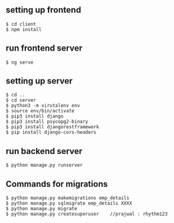 ## setting up frontend
    $ cd client  
    $ npm install  
  

## run frontend server
    $ ng serve  


## setting up server
    $ cd ..  
    $ cd server  
    $ python3 -m virutalenv env  
    $ source env/bin/activate  
    $ pip3 install django  
    $ pip3 install psycopg2-binary  
    $ pip3 install djangorestframework  
    $ pip install django-cors-headers  
  
  
## run backend server
    $ python manage.py runserver  
  
  
## Commands for migrations
    $ python manage.py makemigrations emp_details  
    $ python manage.py sqlmigrate emp_details XXXX  
    $ python manage.py migrate  
    $ python manage.py createsuperuser    //prajwal : rhythm123  

